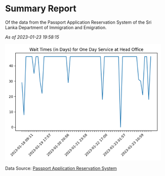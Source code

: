 # Summary Report

Of the data from the Passport Application Reservation System of the Sri Lanka Department of Immigration and Emigration.

*As of 2023-01-23 19:58:15*

![Wait Time Chart](summary.wait_time_chart.png)

Data Source: [Passport Application Reservation System](https://eservices.immigration.gov.lk:8443/appointment/pages/reservationApplication.xhtml)